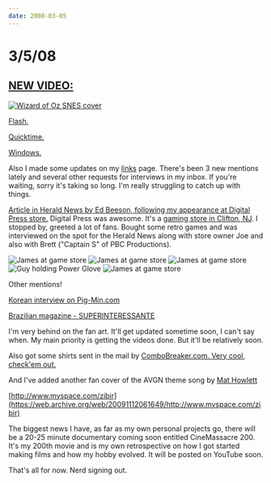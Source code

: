```yaml
---
date: 2008-03-05
---
```

# 3/5/08

## [NEW VIDEO:](https://web.archive.org/web/20091112061649/http://www.gametrailers.com/player/31528.html)

[![Wizard of Oz SNES cover](https://i.imgur.com/yeiaddO.jpg)](https://web.archive.org/web/20091112061649/http://www.gametrailers.com/player/31528.html)

[Flash.](https://web.archive.org/web/20091112061649/http://www.gametrailers.com/player/31528.html?type=flv)

[Quicktime.](https://web.archive.org/web/20091112061649/http://www.gametrailers.com/player/31528.html?type=flv)

[Windows.](https://web.archive.org/web/20091112061649/http://www.gametrailers.com/player/31528.html?type=wmv)

Also I made some updates on my [links](https://web.archive.org/web/20091112061649/http://cinemassacre.com/AVGN/Nes_Nerd_Linx.html) page. There's been 3 new mentions lately and several other requests for interviews in my inbox. If you're waiting, sorry it's taking so long. I'm really struggling to catch up with things.

[Article in Herald News by Ed Beeson, following my appearance at Digital Press store.](https://web.archive.org/web/20091112061649/http://www.digitpress.com/images/store/080223_news2.jpg)
Digital Press was awesome. It's a [gaming store in Clifton, NJ](https://web.archive.org/web/20091112061649/http://digitpress.com/). I stopped by, greeted a lot of fans. Bought some retro games and was interviewed on the spot for the Herald News along with store owner Joe and also with Brett ("Captain S" of PBC Productions).

![James at game store](https://i.imgur.com/dCNBUfi.jpg)
![James at game store](https://i.imgur.com/jyVliBT.jpg)
![James at game store](https://i.imgur.com/iHv95W9.jpg)
![Guy holding Power Glove](https://i.imgur.com/WQbOfnf.jpg)
![James at game store](https://i.imgur.com/4JoscXB.jpg)

Other mentions!

[Korean interview on Pig-Min.com](https://web.archive.org/web/20091112061649/http://pig-min.com/tt/1385)

[Brazilian magazine - SUPERINTERESSANTE](https://web.archive.org/web/20091112061649/http://cinemassacre.com/AVGN/Images/mentions/SUPERINTERESSANTE.jpg)

I'm very behind on the fan art. It'll get updated sometime soon, I can't say when. My main priority is getting the videos done. But it'll be relatively soon.

Also got some shirts sent in the mail by [ComboBreaker.com. Very cool, check'em out.](https://web.archive.org/web/20091112061649/http://combobreaker.com/)

And I've added another fan cover of the AVGN theme song by [Mat Howlett](https://web.archive.org/web/20091112061649/http://www.mathowlett.com/ears/nerdtune.mp3)

[http://www.myspace.com/zibir](https://web.archive.org/web/20091112061649/http://www.myspace.com/zibir)

The biggest news I have, as far as my own personal projects go, there will be a 20-25 minute documentary coming soon entitled CineMassacre 200. It's my 200th movie and is my own retrospective on how I got started making films and how my hobby evolved. It will be posted on YouTube soon.

That's all for now. Nerd signing out.

